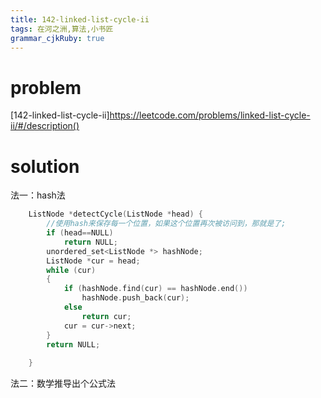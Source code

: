 ```yaml
---
title: 142-linked-list-cycle-ii
tags: 在河之洲,算法,小书匠
grammar_cjkRuby: true
---
```


# problem

[142-linked-list-cycle-ii]https://leetcode.com/problems/linked-list-cycle-ii/#/description()
# solution
法一：hash法
```cpp
    ListNode *detectCycle(ListNode *head) {
        //使用hash来保存每一个位置，如果这个位置再次被访问到，那就是了;
        if (head==NULL)
            return NULL;
        unordered_set<ListNode *> hashNode;
        ListNode *cur = head;
        while (cur)
        {
            if (hashNode.find(cur) == hashNode.end())
                hashNode.push_back(cur);
            else
                return cur;
            cur = cur->next;
        }
        return NULL;
        
    }
```

法二：数学推导出个公式法
